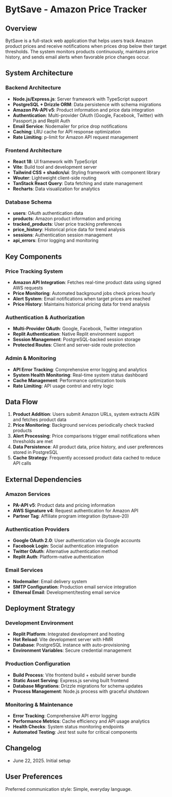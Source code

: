 # BytSave - Amazon Price Tracker

## Overview

BytSave is a full-stack web application that helps users track Amazon product prices and receive notifications when prices drop below their target thresholds. The system monitors products continuously, maintains price history, and sends email alerts when favorable price changes occur.

## System Architecture

### Backend Architecture
- **Node.js/Express.js**: Server framework with TypeScript support
- **PostgreSQL + Drizzle ORM**: Data persistence with schema migrations
- **Amazon PA-API v5**: Product information and price data integration
- **Authentication**: Multi-provider OAuth (Google, Facebook, Twitter) with Passport.js and Replit Auth
- **Email Service**: Nodemailer for price drop notifications
- **Caching**: LRU cache for API response optimization
- **Rate Limiting**: p-limit for Amazon API request management

### Frontend Architecture
- **React 18**: UI framework with TypeScript
- **Vite**: Build tool and development server
- **Tailwind CSS + shadcn/ui**: Styling framework with component library
- **Wouter**: Lightweight client-side routing
- **TanStack React Query**: Data fetching and state management
- **Recharts**: Data visualization for analytics

### Database Schema
- **users**: OAuth authentication data
- **products**: Amazon product information and pricing
- **tracked_products**: User price tracking preferences
- **price_history**: Historical price data for trend analysis
- **sessions**: Authentication session management
- **api_errors**: Error logging and monitoring

## Key Components

### Price Tracking System
- **Amazon API Integration**: Fetches real-time product data using signed AWS requests
- **Price Monitoring**: Automated background jobs check prices hourly
- **Alert System**: Email notifications when target prices are reached
- **Price History**: Maintains historical pricing data for trend analysis

### Authentication & Authorization
- **Multi-Provider OAuth**: Google, Facebook, Twitter integration
- **Replit Authentication**: Native Replit environment support
- **Session Management**: PostgreSQL-backed session storage
- **Protected Routes**: Client and server-side route protection

### Admin & Monitoring
- **API Error Tracking**: Comprehensive error logging and analytics
- **System Health Monitoring**: Real-time system status dashboard
- **Cache Management**: Performance optimization tools
- **Rate Limiting**: API usage control and retry logic

## Data Flow

1. **Product Addition**: Users submit Amazon URLs, system extracts ASIN and fetches product data
2. **Price Monitoring**: Background services periodically check tracked products
3. **Alert Processing**: Price comparisons trigger email notifications when thresholds are met
4. **Data Persistence**: All product data, price history, and user preferences stored in PostgreSQL
5. **Cache Strategy**: Frequently accessed product data cached to reduce API calls

## External Dependencies

### Amazon Services
- **PA-API v5**: Product data and pricing information
- **AWS Signature v4**: Request authentication for Amazon API
- **Partner Tag**: Affiliate program integration (bytsave-20)

### Authentication Providers
- **Google OAuth 2.0**: User authentication via Google accounts
- **Facebook Login**: Social authentication integration
- **Twitter OAuth**: Alternative authentication method
- **Replit Auth**: Platform-native authentication

### Email Services
- **Nodemailer**: Email delivery system
- **SMTP Configuration**: Production email service integration
- **Ethereal Email**: Development/testing email service

## Deployment Strategy

### Development Environment
- **Replit Platform**: Integrated development and hosting
- **Hot Reload**: Vite development server with HMR
- **Database**: PostgreSQL instance with auto-provisioning
- **Environment Variables**: Secure credential management

### Production Configuration
- **Build Process**: Vite frontend build + esbuild server bundle
- **Static Asset Serving**: Express.js serving built frontend
- **Database Migrations**: Drizzle migrations for schema updates
- **Process Management**: Node.js process with graceful shutdown

### Monitoring & Maintenance
- **Error Tracking**: Comprehensive API error logging
- **Performance Metrics**: Cache efficiency and API usage analytics
- **Health Checks**: System status monitoring endpoints
- **Automated Testing**: Jest test suite for critical components

## Changelog

- June 22, 2025. Initial setup

## User Preferences

Preferred communication style: Simple, everyday language.